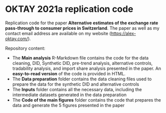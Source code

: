 # OKTAY 2021a replication code
Replication code for the paper **Alternative estimates of the exchange rate pass-through to consumer prices in Switzerland**. 
The paper as well as my contact email address are available on my website (https://alex-oktay.com/).

Repository content:
- The **Main analysis** R-Markdown file contains the code for the data cleaning, DID, Synthetic DID, pre-trend analysis, alternative controls, tradability analysis, and import share analysis presented in the paper. An **easy-to-read version** of the code is provided in HTML.
- The **Data preparation** folder contains the data cleaning files used to prepare the data for the synthetic DID and alternative controls
- The **Inputs** folder contains all the necessary data, including the intermediate datasets generated in the data preparation
- The **Code of the main figures** folder contains the code that prepares the data and generate the 5 figures presented in the paper
